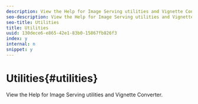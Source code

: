 ```yaml
---
description: View the Help for Image Serving utilities and Vignette Converter.
seo-description: View the Help for Image Serving utilities and Vignette Converter.
seo-title: Utilities
title: Utilities
uuid: 130dece6-e865-42e1-83b0-15867fb826f3
index: y
internal: n
snippet: y
---
```


# Utilities{#utilities}

View the Help for Image Serving utilities and Vignette Converter.

